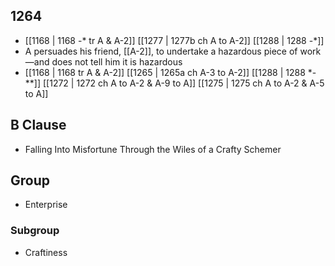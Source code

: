 ## 1264
- [[1168 | 1168 -* tr A &amp; A-2]] [[1277 | 1277b ch A to A-2]] [[1288 | 1288 -*]] 
- A persuades his friend, [[A-2]], to undertake a hazardous piece of work—and does not tell him it is hazardous
- [[1168 | 1168 tr A &amp; A-2]] [[1265 | 1265a ch A-3 to A-2]] [[1288 | 1288 *-**]] [[1272 | 1272 ch A to A-2 &amp; A-9 to A]] [[1275 | 1275 ch A to A-2 &amp; A-5 to A]] 

## B Clause
- Falling Into Misfortune Through the Wiles of a Crafty Schemer

## Group
- Enterprise

### Subgroup
- Craftiness

